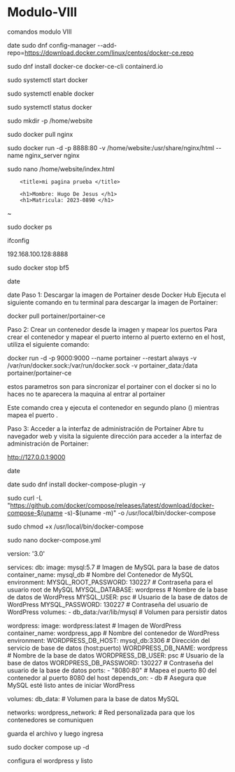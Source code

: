 # Modulo-VIII
comandos modulo VIII

date
sudo dnf config-manager --add-repo=https://download.docker.com/linux/centos/docker-ce.repo

sudo dnf install docker-ce docker-ce-cli containerd.io 

sudo systemctl start docker

sudo systemctl enable docker

sudo systemctl status docker

sudo mkdir -p /home/website

sudo docker  pull nginx 

sudo docker run -d -p 8888:80 -v  /home/website:/usr/share/nginx/html --name nginx_server nginx

sudo nano /home/website/index.html

<html>
<head>

        <title>mi pagina prueba </title>
</head>
<body>
    
        <h1>Mombre: Hugo De Jesus </h1>
        <h1>Matricula: 2023-0890 </h1>


</body>
</html>
~       

sudo docker ps 

ifconfig 

192.168.100.128:8888

sudo docker stop bf5

date


date
Paso 1: Descargar la imagen de Portainer desde Docker Hub
Ejecuta el siguiente comando en tu terminal para descargar la imagen de Portainer:

docker pull portainer/portainer-ce

Paso 2: Crear un contenedor desde la imagen y mapear los puertos
Para crear el contenedor y mapear el puerto interno  al puerto externo  en el host, utiliza el siguiente comando:

docker run -d -p 9000:9000 --name portainer --restart always -v /var/run/docker.sock:/var/run/docker.sock -v portainer_data:/data portainer/portainer-ce

estos parametros son para sincronizar el portainer con el docker si no lo haces no te aparecera la maquina al entrar al portainer

Este comando crea y ejecuta el contenedor en segundo plano () mientras mapea el puerto .

Paso 3: Acceder a la interfaz de administración de Portainer
Abre tu navegador web y visita la siguiente dirección para acceder a la interfaz de administración de Portainer:

http://127.0.0.1:9000

date

date 
sudo dnf install docker-compose-plugin -y

sudo curl -L "https://github.com/docker/compose/releases/latest/download/docker-compose-$(uname -s)-$(uname -m)" -o /usr/local/bin/docker-compose 

sudo chmod +x /usr/local/bin/docker-compose

sudo nano docker-compose.yml

version: '3.0'

services:
  db:
    image: mysql:5.7 # Imagen de MySQL para la base de datos
    container_name: mysql_db # Nombre del Contenedor de MySQL
    environment:
      MYSQL_ROOT_PASSWORD: 130227 # Contraseña para el usuario root de MySQL
      MYSQL_DATABASE: wordpress # Nombre de la base de datos de WordPress
      MYSQL_USER: psc # Usuario de la base de datos de WordPress
      MYSQL_PASSWORD: 130227 # Contraseña del usuario de WordPress
    volumes:
      - db_data:/var/lib/mysql # Volumen para persistir datos

  wordpress:
    image: wordpress:latest # Imagen de WordPress
    container_name: wordpress_app # Nombre del contenedor de WordPress
    environment:
      WORDPRESS_DB_HOST: mysql_db:3306 # Dirección del servicio de base de datos (host:puerto)
      WORDPRESS_DB_NAME: wordpress # Nombre de la base de datos
      WORDPRESS_DB_USER: psc # Usuario de la base de datos
      WORDPRESS_DB_PASSWORD: 130227 # Contraseña del usuario de la base de datos
    ports:
      - "8080:80" # Mapea el puerto 80 del contenedor al puerto 8080 del host
    depends_on:
      - db # Asegura que MySQL esté listo antes de iniciar WordPress

volumes:
  db_data:
    # Volumen para la base de datos MySQL

networks:
  wordpress_network: # Red personalizada para que los contenedores se comuniquen


guarda el archivo y luego ingresa

sudo docker compose up -d 

configura el wordpress y listo









